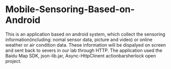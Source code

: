 # Mobile-Sensoring-Based-on-Android
  This is an application based on android system, which collect the sensoring information(including: nomal sensor data, picture and video) or online weather or air condition data. These information will be dispalyed on screen and sent back to severs in our lab through HTTP.
  The application used the Baidu Map SDK, json-lib.jar, Async-HttpClinent actionbarsherlock open project.
